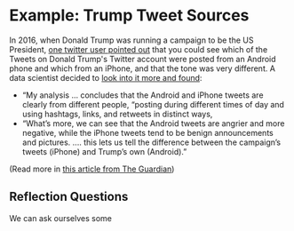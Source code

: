 # Example: Trump Tweet Sources

In 2016, when Donald Trump was running a campaign to be the US President, [one twitter user pointed out](https://twitter.com/tvaziri/status/762005541388378112) that you could see which of the Tweets on Donald Trump's Twitter account were posted from an Android phone and which from an iPhone, and that the tone was very different. A data scientist decided to [look into it more and found](http://varianceexplained.org/r/trump-tweets/):
- “My analysis ... concludes that the Android and iPhone tweets are clearly from different people, “posting during different times of day and using hashtags, links, and retweets in distinct ways,
- “What’s more, we can see that the Android tweets are angrier and more negative, while the iPhone tweets tend to be benign announcements and pictures. .... this lets us tell the difference between the campaign’s tweets (iPhone) and Trump’s own (Android).”

(Read more in [this article from The Guardian](https://www.theguardian.com/media/2016/aug/10/donald-trump-twitter-republican-candidate-android-iphone))

## Reflection Questions
We can ask ourselves some
